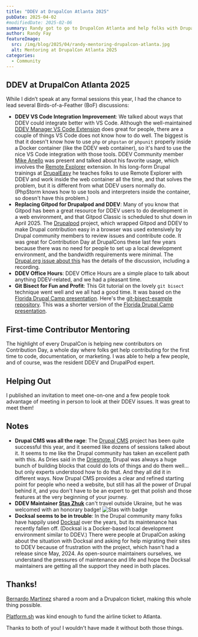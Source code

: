 ```yaml
---
title: "DDEV at DrupalCon Atlanta 2025"
pubDate: 2025-04-02
#modifiedDate: 2025-02-06
summary: Randy got to go to DrupalCon Atlanta and help folks with Drupal and DDEV.
author: Randy Fay
featureImage:
  src: /img/blog/2025/04/randy-mentoring-drupalcon-atlanta.jpg
  alt: Mentoring at DrupalCon Atlanta 2025
categories:
  - Community
---
```


## DDEV at DrupalCon Atlanta 2025

While I didn’t speak at any formal sessions this year, I had the chance to lead several  Birds-of-a-Feather (BoF) discussions:

* **DDEV VS Code Integration Improvement**: We talked about ways that DDEV could integrate better with VS Code. Although the well-maintained [DDEV Manager VS Code Extension](https://marketplace.visualstudio.com/items?itemName=biati.ddev-manager) does great for people, there are a couple of things VS Code does not know how to do well. The biggest is that it doesn't know how to use `php` or `phpstan` or `phpunit` properly inside a Docker container (like the DDEV web container), so it's hard to use the nice VS Code integration with those tools. DDEV Community member [Mike Anello](https://www.drupal.org/u/ultimike) was present and talked about his favorite usage, which involves the [Remote Explorer](https://marketplace.visualstudio.com/items?itemName=ms-vscode.remote-explorer) extension. In his long-form Drupal trainings at [DrupalEasy](https://www.drupaleasy.com/) he teaches folks to use Remote Explorer with DDEV and work inside the web container all the time, and that solves the problem, but it is different from what DDEV users normally do. (PhpStorm knows how to use tools and interpreters inside the container, so doesn't have this problem.)
* **Replacing Gitpod for Drupalpod and DDEV**: Many of you know that Gitpod has been a great resource for DDEV users to do development in a web environment, and that Gitpod Classic is scheduled to shut down in April 2025. The [Drupalpod](https://www.drupal.org/project/drupalpod) project, which wrapped Gitpod and DDEV to make Drupal contribution easy in a browser was used extensively by Drupal community members to review issues and contribute code. It was great for Contribution Day at DrupalCons these last few years because there was no need for people to set up a local development environment, and the bandwidth requirements were minimal. The [Drupal.org issue about this](https://www.drupal.org/project/drupalpod/issues/3500792) has the details of the discussion, including a recording.
* **DDEV Office Hours**: DDEV Office Hours are a simple place to talk about anything DDEV-related, and we had a pleasant time.
* **Git Bisect for Fun and Profit**: This Git tutorial on the lovely `git bisect` technique went well and we all had a good time. It was based on the [Florida Drupal Camp presentation](https://www.fldrupal.camp/session/divide-and-conquer-systematic-approach-troubleshooting-issues). Here's the [git-bisect-example repository](https://github.com/rfay/git-bisect-example). This was a shorter version of the [Florida Drupal Camp presentation](https://www.fldrupal.camp/session/divide-and-conquer-systematic-approach-troubleshooting-issues).
  
## First-time Contributor Mentoring

The highlight of every DrupalCon is helping new contributors on Contribution Day, a whole day where folks get help contributing for the first time to code, documentation, or marketing. I was able to help a few people, and of course, was the resident DDEV and DrupalPod expert. 

## Helping Out

I published an invitation to meet one-on-one and a few people took advantage of meeting in person to look at their DDEV issues. It was great to meet them!

## Notes

* **Drupal CMS was all the rage**: The [Drupal CMS](https://new.drupal.org/docs/drupal-cms) project has been quite successful this year, and it seemed like dozens of sessions talked about it. It seems to me like the Drupal community has taken an excellent path with this. As Dries said in the [Driesnote](https://dri.es/state-of-drupal-presentation-march-2025), Drupal was always a huge bunch of building blocks that could do lots of things and do them well... but only experts understood how to do that. And they all did it in different ways. Now Drupal CMS provides a clear and refined starting point for people who need a website, but still has all the power of Drupal behind it, and you don't have to be an expert to get that polish and those features at the very beginning of your journey.
* **DDEV Maintainer [Stas Zhuk](https://github.com/stasadev)** can't travel outside Ukraine, but he was welcomed with an honorary badge! ![Stas with badge](/img/blog/2025/04/stas-sort-of-at-drupalcon-atlanta.png)
* **Docksal seems to be in trouble**: In the Drupal community many folks have happily used [Docksal](https://docksal.io/) over the years, but its maintenance has recently fallen off. (Docksal is a Docker-based local development environment similar to DDEV.) There were people at DrupalCon asking about the situation with Docksal and asking for help migrating their sites to DDEV because of frustration with the project, which hasn't had a release since May, 2024. As open-source maintainers ourselves, we understand the pressures of maintenance and life and hope the Docksal maintainers are getting all the support they need in both places.

## Thanks!

[Bernardo Martinez](https://www.drupal.org/u/bernardm28) shared a room and a Drupalcon ticket, making this whole thing possible.

[Platform.sh](https://platform.sh) was kind enough to fund the airline ticket to Atlanta.

Thanks to both of you! I wouldn't have made it without both those things.
